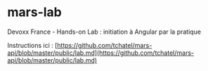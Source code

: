 # mars-lab

Devoxx France - Hands-on Lab : initiation à Angular par la pratique 

Instructions ici : [https://github.com/tchatel/mars-api/blob/master/public/lab.md](https://github.com/tchatel/mars-api/blob/master/public/lab.md)
